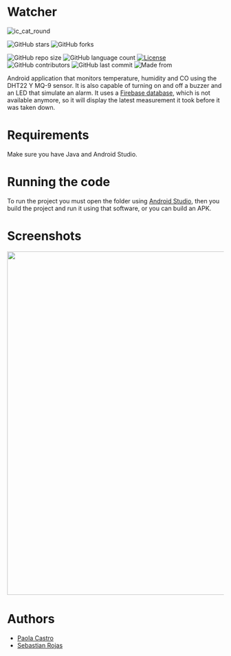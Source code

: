 # **Watcher**

![ic_cat_round](https://user-images.githubusercontent.com/62435399/219267573-3853a3fd-a0d1-40ec-9e9e-b890abd91fdb.png)

![GitHub stars](https://img.shields.io/github/stars/C-Paola/Watcher?style=social)
![GitHub forks](https://img.shields.io/github/forks/C-Paola/Watcher?label=Fork&style=social)

![GitHub repo size](https://img.shields.io/github/repo-size/C-Paola/Watcher?label=Repo%20Size)
![GitHub language count](https://img.shields.io/github/languages/count/C-Paola/Watcher?label=Languages)
[![License](https://img.shields.io/badge/License-Apache%202.0-blue.svg)](https://opensource.org/licenses/Apache-2.0)
![GitHub contributors](https://img.shields.io/github/contributors/C-Paola/Watcher)
![GitHub last commit](https://img.shields.io/github/last-commit/C-Paola/Watcher)
![Made from](https://img.shields.io/badge/From-Colombia-Yellow)


Android application that monitors temperature, humidity and CO using the DHT22 Y MQ-9 sensor. It is also capable of turning on and off a buzzer and an LED that simulate an alarm. It uses a [Firebase database](https://firebase.google.com/?hl=es), which is not available anymore, so it will display the latest measurement it took before it was taken down.

# Requirements
Make sure you have Java and Android Studio.

# Running the code
To run the project you must open the folder using [Android Studio](https://developer.android.com/studio), then you build the project and run it using that software, or you can build an APK.

# Screenshots

<img src="https://user-images.githubusercontent.com/62435399/219267939-e98128ac-d6f8-4f8a-9237-983a0433adb9.png" width="800">

# Authors
- [Paola Castro](https://github.com/C-Paola)
- [Sebastian Rojas](https://github.com/SRojas28)
